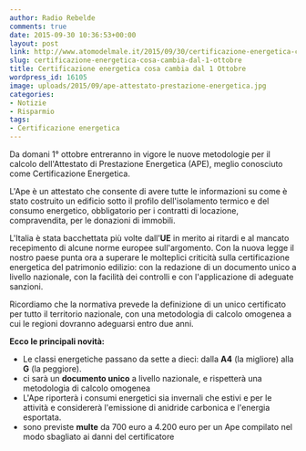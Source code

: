 ```yaml
---
author: Radio Rebelde
comments: true
date: 2015-09-30 10:36:53+00:00
layout: post
link: http://www.atomodelmale.it/2015/09/30/certificazione-energetica-cosa-cambia-dal-1-ottobre/
slug: certificazione-energetica-cosa-cambia-dal-1-ottobre
title: Certificazione energetica cosa cambia dal 1 Ottobre
wordpress_id: 16105
image: uploads/2015/09/ape-attestato-prestazione-energetica.jpg
categories:
- Notizie
- Risparmio
tags:
- Certificazione energetica
---
```


Da domani 1° ottobre entreranno in vigore le nuove metodologie per il calcolo dell'Attestato di Prestazione Energetica (APE), meglio conosciuto come Certificazione Energetica.

L'Ape è un attestato che consente di avere tutte le informazioni su come è stato costruito un edificio sotto il profilo dell'isolamento termico e del consumo energetico, obbligatorio per i contratti di locazione, compravendita, per le donazioni di immobili.

L'Italia è stata bacchettata più volte dall'**UE** in merito ai ritardi e al mancato recepimento di alcune norme europee sull'argomento. Con la nuova legge il nostro paese punta ora a superare le molteplici criticità sulla certificazione energetica del patrimonio edilizio: con la redazione di un documento unico a livello nazionale, con la facilità dei controlli e con l'applicazione di adeguate sanzioni.

Ricordiamo che la normativa prevede la definizione di un unico certificato per tutto il territorio nazionale, con una metodologia di calcolo omogenea a cui le regioni dovranno adeguarsi entro due anni.

**Ecco le principali novità:**
- Le classi energetiche passano da sette a dieci: dalla **A4** (la migliore) alla **G** (la peggiore).
- ci sarà un **documento unico** a livello nazionale, e rispetterà una metodologia di calcolo omogenea
- L'Ape riporterà i consumi energetici sia invernali che estivi e per le attività e considererà l'emissione di anidride carbonica e l'energia esportata.
- sono previste **multe** da 700 euro a 4.200 euro per un Ape compilato nel modo sbagliato ai danni del certificatore
